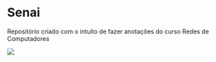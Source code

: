 # Senai
Repositório criado com o intuíto de fazer anotaçôes do curso Redes de Computadores 

![](https://informatica.sp.senai.br/galeriaimagens/imageviewer.ashx?Url=68361)
